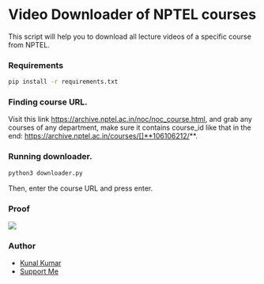 # Video Downloader of NPTEL courses 
This script will help you to download all lecture videos of a specific course from NPTEL.

### Requirements 
```bash
pip install -r requirements.txt
```
### Finding course URL. 
Visit this link https://archive.nptel.ac.in/noc/noc_course.html, and grab any courses of any department, make sure it contains course_id like that in the end: https://archive.nptel.ac.in/courses/[]**106106212/**.
### Running downloader. 
```python
python3 downloader.py
```
Then, enter the course URL and press enter.
### Proof 
![](https://i.ibb.co/59xndnM/run.png)

### Author
* [Kunal Kumar](https://twitter.com/l1v1n9h311)
* [Support Me](https://www.buymeacoffee.com/l1v1n9h311)
